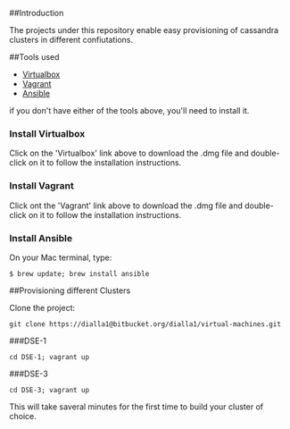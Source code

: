 ##Introduction

The projects under this repository enable easy provisioning of cassandra clusters in different confiutations.

##Tools used

* [Virtualbox](https://www.virtualbox.org/wiki/Downloads)
* [Vagrant](https://www.vagrantup.com/downloads)
* [Ansible](http://docs.ansible.com/intro_installation.html)

if you don't have either of the tools above, you'll need to install it.

### Install Virtualbox
Click on the 'Virtualbox' link above to download the .dmg file and double-click on it to follow  the installation instructions.
### Install Vagrant
Click ont the 'Vagrant' link above to download the .dmg file and double-click on it to follow the installation instructions.
### Install Ansible
On your Mac terminal, type:
 
```$ brew update; brew install ansible```

##Provisioning different Clusters

Clone the project:
 
```git clone https://dialla1@bitbucket.org/dialla1/virtual-machines.git```

###DSE-1

```cd DSE-1; vagrant up```

###DSE-3

```cd DSE-3; vagrant up```

This will take saveral minutes for the first time to build your cluster of choice.

